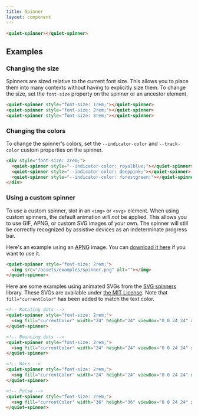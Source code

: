 ```yaml
---
title: Spinner
layout: component
---
```


```html {.example}
<quiet-spinner></quiet-spinner>
```

## Examples

### Changing the size

Spinners are sized relative to the current font size. This allows you to place them into many contexts without having to explicitly size them. To change the size, set the `font-size` property on the spinner or an ancestor element.

```html {.example}
<quiet-spinner style="font-size: 1rem;"></quiet-spinner>
<quiet-spinner style="font-size: 2rem;"></quiet-spinner>
<quiet-spinner style="font-size: 3rem;"></quiet-spinner>
```

### Changing the colors

To change the spinner's colors, set the `--indicator-color` and `--track-color` custom properties on the spinner.

```html {.example}
<div style="font-size: 2rem;">
  <quiet-spinner style="--indicator-color: royalblue;"></quiet-spinner>
  <quiet-spinner style="--indicator-color: deeppink;"></quiet-spinner>
  <quiet-spinner style="--indicator-color: forestgreen;"></quiet-spinner>
</div>
```

### Using a custom spinner

To use a custom spinner, slot in an `<img>` or `<svg>` element. When using custom spinners, the default animation _will not_ be applied. This allows you to use GIF, APNG, or custom SVG images of your own. The spinner will still be correctly recognized by assistive devices as an indeterminate progress bar.

Here's an example using an <abbr title="Animated PNG">APNG</abbr> image. You can <a href="/assets/examples/spinner.png" download>download it here</a> if you want to use it.

```html {.example}
<quiet-spinner style="font-size: 2rem;">
  <img src="/assets/examples/spinner.png" alt=""></img>
</quiet-spinner>
```

Here are some examples using animated SVGs from the [SVG spinners](https://github.com/n3r4zzurr0/svg-spinners) library. These SVGs are available under [the MIT License](https://github.com/n3r4zzurr0/svg-spinners/blob/main/LICENSE). Note that `fill="currentColor"` has been added to match the text color.

```html {.example .flex-row}
<!-- Rotating dots -->
<quiet-spinner style="font-size: 2rem;">
  <svg fill="currentColor" width="24" height="24" viewBox="0 0 24 24" xmlns="http://www.w3.org/2000/svg"><g><circle cx="12" cy="2.5" r="1.5" opacity=".14"/><circle cx="16.75" cy="3.77" r="1.5" opacity=".29"/><circle cx="20.23" cy="7.25" r="1.5" opacity=".43"/><circle cx="21.50" cy="12.00" r="1.5" opacity=".57"/><circle cx="20.23" cy="16.75" r="1.5" opacity=".71"/><circle cx="16.75" cy="20.23" r="1.5" opacity=".86"/><circle cx="12" cy="21.5" r="1.5"/><animateTransform attributeName="transform" type="rotate" calcMode="discrete" dur="0.75s" values="0 12 12;30 12 12;60 12 12;90 12 12;120 12 12;150 12 12;180 12 12;210 12 12;240 12 12;270 12 12;300 12 12;330 12 12;360 12 12" repeatCount="indefinite"/></g></svg>
</quiet-spinner>

<!-- Bouncing dots -->
<quiet-spinner style="font-size: 2rem;">
  <svg fill="currentColor" width="24" height="24" viewBox="0 0 24 24" xmlns="http://www.w3.org/2000/svg"><circle cx="4" cy="12" r="3"><animate id="spinner_qFRN" begin="0;spinner_OcgL.end+0.25s" attributeName="cy" calcMode="spline" dur="0.6s" values="12;6;12" keySplines=".33,.66,.66,1;.33,0,.66,.33"/></circle><circle cx="12" cy="12" r="3"><animate begin="spinner_qFRN.begin+0.1s" attributeName="cy" calcMode="spline" dur="0.6s" values="12;6;12" keySplines=".33,.66,.66,1;.33,0,.66,.33"/></circle><circle cx="20" cy="12" r="3"><animate id="spinner_OcgL" begin="spinner_qFRN.begin+0.2s" attributeName="cy" calcMode="spline" dur="0.6s" values="12;6;12" keySplines=".33,.66,.66,1;.33,0,.66,.33"/></circle></svg>
</quiet-spinner>

<!-- Bars -->
<quiet-spinner style="font-size: 2rem;">
  <svg fill="currentColor" width="24" height="24" viewBox="0 0 24 24" xmlns="http://www.w3.org/2000/svg"><rect x="1" y="6" width="2.8" height="12"><animate id="spinner_CcmT" begin="0;spinner_IzZB.end-0.1s" attributeName="y" calcMode="spline" dur="0.6s" values="6;1;6" keySplines=".36,.61,.3,.98;.36,.61,.3,.98"/><animate begin="0;spinner_IzZB.end-0.1s" attributeName="height" calcMode="spline" dur="0.6s" values="12;22;12" keySplines=".36,.61,.3,.98;.36,.61,.3,.98"/></rect><rect x="5.8" y="6" width="2.8" height="12"><animate begin="spinner_CcmT.begin+0.1s" attributeName="y" calcMode="spline" dur="0.6s" values="6;1;6" keySplines=".36,.61,.3,.98;.36,.61,.3,.98"/><animate begin="spinner_CcmT.begin+0.1s" attributeName="height" calcMode="spline" dur="0.6s" values="12;22;12" keySplines=".36,.61,.3,.98;.36,.61,.3,.98"/></rect><rect x="10.6" y="6" width="2.8" height="12"><animate begin="spinner_CcmT.begin+0.2s" attributeName="y" calcMode="spline" dur="0.6s" values="6;1;6" keySplines=".36,.61,.3,.98;.36,.61,.3,.98"/><animate begin="spinner_CcmT.begin+0.2s" attributeName="height" calcMode="spline" dur="0.6s" values="12;22;12" keySplines=".36,.61,.3,.98;.36,.61,.3,.98"/></rect><rect x="15.4" y="6" width="2.8" height="12"><animate begin="spinner_CcmT.begin+0.3s" attributeName="y" calcMode="spline" dur="0.6s" values="6;1;6" keySplines=".36,.61,.3,.98;.36,.61,.3,.98"/><animate begin="spinner_CcmT.begin+0.3s" attributeName="height" calcMode="spline" dur="0.6s" values="12;22;12" keySplines=".36,.61,.3,.98;.36,.61,.3,.98"/></rect><rect x="20.2" y="6" width="2.8" height="12"><animate id="spinner_IzZB" begin="spinner_CcmT.begin+0.4s" attributeName="y" calcMode="spline" dur="0.6s" values="6;1;6" keySplines=".36,.61,.3,.98;.36,.61,.3,.98"/><animate begin="spinner_CcmT.begin+0.4s" attributeName="height" calcMode="spline" dur="0.6s" values="12;22;12" keySplines=".36,.61,.3,.98;.36,.61,.3,.98"/></rect></svg>
</quiet-spinner>

<!-- Pulse -->
<quiet-spinner style="font-size: 2rem;">
  <svg fill="currentColor" width="36" height="36" viewBox="0 0 24 24" xmlns="http://www.w3.org/2000/svg"><style>.spinner_ngNb{animation:spinner_ZRWK 1.2s cubic-bezier(0.52,.6,.25,.99) infinite}.spinner_6TBP{animation-delay:.6s}@keyframes spinner_ZRWK{0%{transform:translate(12px,12px) scale(0);opacity:1}100%{transform:translate(0,0) scale(1);opacity:0}}</style><path class="spinner_ngNb" d="M12,1A11,11,0,1,0,23,12,11,11,0,0,0,12,1Zm0,20a9,9,0,1,1,9-9A9,9,0,0,1,12,21Z" transform="translate(12, 12) scale(0)"/><path class="spinner_ngNb spinner_6TBP" d="M12,1A11,11,0,1,0,23,12,11,11,0,0,0,12,1Zm0,20a9,9,0,1,1,9-9A9,9,0,0,1,12,21Z" transform="translate(12, 12) scale(0)"/></svg>
</quiet-spinner>
```
